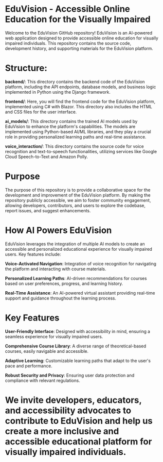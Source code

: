 # EduVision - Accessible Online Education for the Visually Impaired
Welcome to the EduVision GitHub repository! EduVision is an AI-powered web application designed to provide accessible online education for visually impaired individuals. This repository contains the source code, development history, and supporting materials for the EduVision platform.

# Structure:

**backend/**: This directory contains the backend code of the EduVision platform, including the API endpoints, database models, and business logic implemented in Python using the Django framework.

**frontend/**: Here, you will find the frontend code for the EduVision platform, implemented using C# with Blazor. This directory also includes the HTML and CSS files for the user interface.

**ai_models/**: This directory contains the trained AI models used by EduVision to enhance the platform's capabilities. The models are implemented using Python-based AI/ML libraries, and they play a crucial role in providing personalized learning paths and real-time assistance.

**voice_interaction/**: This directory contains the source code for voice recognition and text-to-speech functionalities, utilizing services like Google Cloud Speech-to-Text and Amazon Polly.

# Purpose
The purpose of this repository is to provide a collaborative space for the development and improvement of the EduVision platform. By making the repository publicly accessible, we aim to foster community engagement, allowing developers, contributors, and users to explore the codebase, report issues, and suggest enhancements.

# How AI Powers EduVision
EduVision leverages the integration of multiple AI models to create an accessible and personalized educational experience for visually impaired users. Key features include:

**Voice-Activated Navigation**: Integration of voice recognition for navigating the platform and interacting with course materials.

**Personalized Learning Paths**: AI-driven recommendations for courses based on user preferences, progress, and learning history.

**Real-Time Assistance**: An AI-powered virtual assistant providing real-time support and guidance throughout the learning process.
 
# Key Features
**User-Friendly Interface**: Designed with accessibility in mind, ensuring a seamless experience for visually impaired users.

**Comprehensive Course Library**: A diverse range of theoretical-based courses, easily navigable and accessible.

**Adaptive Learning**: Customizable learning paths that adapt to the user's pace and performance.

**Robust Security and Privacy**: Ensuring user data protection and compliance with relevant regulations.

# We invite developers, educators, and accessibility advocates to contribute to EduVision and help us create a more inclusive and accessible educational platform for visually impaired individuals.
